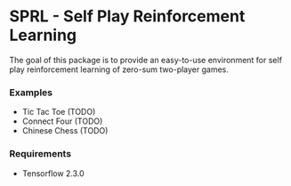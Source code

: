# SPRL - Self Play Reinforcement Learning

The goal of this package is to provide an easy-to-use environment for self play 
reinforcement learning of zero-sum two-player games. 

### Examples
* Tic Tac Toe (TODO)
* Connect Four (TODO)
* Chinese Chess (TODO)
   
### Requirements
* Tensorflow 2.3.0